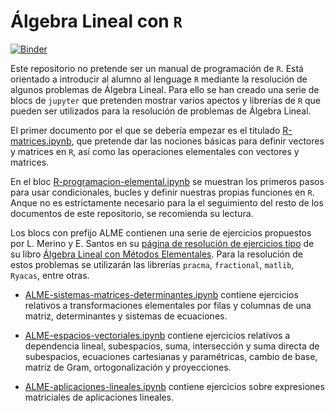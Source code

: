 # Álgebra Lineal con `R` 

[![Binder](https://mybinder.org/badge_logo.svg)](https://mybinder.org/v2/gh/pedritomelenas/R-algebra-lineal/HEAD)

Este repositorio no pretende ser un manual de programación de `R`. Está orientado a introducir al alumno al lenguage `R` mediante la resolución de algunos problemas de Álgebra Lineal. Para ello se han creado una serie de blocs de `jupyter` que pretenden mostrar varios apectos y librerías de `R` que pueden ser utilizados para la resolución de problemas de Álgebra Lineal. 

El primer documento por el que se debería empezar es el titulado [R-matrices.ipynb](https://github.com/pedritomelenas/R-algebra-lineal/blob/main/R-matrices.ipynb), que pretende dar las nociones básicas para definir vectores y matrices en `R`, así como las operaciones elementales con vectores y matrices.  

En el bloc [R-programacion-elemental.ipynb](https://github.com/pedritomelenas/R-algebra-lineal/blob/main/R-programacion-elemental.ipynb) se muestran los primeros pasos para usar condicionales, bucles y definir nuestras propias funciones en `R`. Anque no es estrictamente necesario para la el seguimiento del resto de los documentos de este repositorio, se recomienda su lectura.

Los blocs con prefijo ALME contienen una serie de ejercicios propuestos por L. Merino y E. Santos en su [página de resolución de ejercicios tipo](https://www.ugr.es/~lmerino/ALME.html) de su libro [Álgebra Lineal con Métodos Elementales](https://www.amazon.es/%C3%81lgebra-lineal-m%C3%A9todos-elementales-GONZALEZ/dp/8497324811). Para la resolución de estos problemas se utilizarán las librerías `pracma`, `fractional`, `matlib`, `Ryacas`, entre otras. 

- [ALME-sistemas-matrices-determinantes.ipynb](https://github.com/pedritomelenas/R-algebra-lineal/blob/main/ALME-sistemas-matrices-determinantes.ipynb) contiene   ejercicios relativos a transformaciones elementales por filas y columnas de una matriz, determinantes y sistemas de ecuaciones.

- [ALME-espacios-vectoriales.ipynb](https://github.com/pedritomelenas/R-algebra-lineal/blob/main/ALME-espacios-vectoriales.ipynb) contiene ejercicios relativos a dependencia lineal, subespacios, suma, intersección y suma directa de subespacios, ecuaciones cartesianas y paramétricas, cambio de base, matriz de Gram, ortogonalización y proyecciones.

- [ALME-aplicaciones-lineales.ipynb](https://github.com/pedritomelenas/R-algebra-lineal/blob/main/ALME-aplicaciones-lineales.ipynb) contiene ejercicios sobre expresiones matriciales de aplicaciones lineales.

